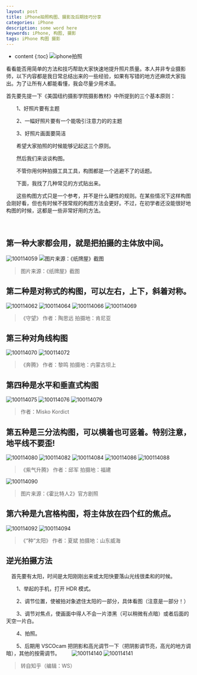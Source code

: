 ```yaml
---
layout: post
title: iPhone拍照构图、摄影及后期技巧分享
categories: iPhone
description: some word here
keywords: iPhone, 构图, 摄影
tags: iPhone 构图 摄影 
---
```

* content
{:toc}
![iphone拍照](/media/c438e44aed5565ae.jpg)

看看能否用简单的方法和技巧帮助大家快速地提升照片质量。本人并非专业摄影师，以下内容都是我日常总结出来的一些经验，如果有写错的地方还麻烦大家指出。为了让所有人都能看懂，我会尽量少用术语。





首先要先提一下《美国纽约摄影学院摄影教材》中所提到的三个基本原则：

　　1、好照片要有主题

　　2、一幅好照片要有一个能吸引注意力的的主题

　　3、好照片画面要简洁

　　希望大家拍照的时候能够记起这三个原则。

　　然后我们来谈谈构图。

　　不管你用何种拍摄工具工具，构图都是一个逃避不了的话题。

　　下面，我找了几种常见的方式贴出来。

　　这些构图方式只是一个参考，并不是什么硬性的规则。在某些情况下这样构图会刚好看，但也有时候不按常规的构图方法会更好。不过，在初学者还没能很好地构图的时候，这都是一些非常好用的方法。

　　
## 第一种大家都会用，就是把拍摄的主体放中间。
![100114059](/media/100114059.jpg)
![图片来源：《纸牌屋》截图](/media/100114061.jpg)

> 图片来源：《纸牌屋》截图

## 第二种是对称式的构图，可以左右，上下，斜着对称。
![100114062](/media/100114062-1.jpg)
![100114064](/media/100114064-1.jpg)
![100114066](/media/100114066-1.jpg)
![100114069](/media/100114069-1.jpg)
> 《守望》 作者：陶思远 拍摄地：肯尼亚

## 第三种对角线构图
![100114070](/media/100114070.jpg)
![100114072](/media/100114072.jpg)

> 《奔腾》 作者：黎鸣 拍摄地：内蒙古坝上

## 第四种是水平和垂直式构图
![100114075](/media/100114075.jpg)
![100114076](/media/100114076.jpg)
![100114079](/media/100114079.jpg)
> 作者：Misko Kordict

## 第五种是三分法构图，可以横着也可竖着。特别注意，地平线不要歪!
![100114080](/media/100114080.jpg)
![100114082](/media/100114082.jpg)
![100114084](/media/100114084.jpg)
![100114086](/media/100114086.jpg)
![100114088](/media/100114088.jpg)
> 《紫气升腾》 作者：邱军 拍摄地：福建

![100114090](/media/100114090.jpg)
> 图片来源：《霍比特人2》官方剧照

## 第六种是九宫格构图，将主体放在四个红的焦点。
![100114092](/media/100114092.jpg)
![100114094](/media/100114094.jpg)
> 《“种”太阳》 作者：夏斌 拍摄地：山东威海

## 逆光拍摄方法
　首先要有太阳，时间是太阳刚刚出来或太阳快要落山光线很柔和的时候。

　　1、举起的手机，打开 HDR 模式。

　　2、调节位置，使被拍对象遮住太阳的一部分，具体看图（注意是一部分！）

　　3、调节对焦点，使画面中得人不会一片漆黑（可以稍微有点暗）或者后面的天空一片白。

　　4、拍照。

　　5、后期用 VSCOcam 把阴影和高光调节一下（把阴影调节亮，高光的地方调暗），其他的按需调节。
　　![100114140](/media/100114140.jpg)
![100114141](/media/100114141.jpg)
> 转自知乎（编辑：WS）









